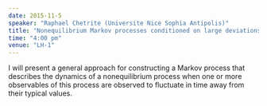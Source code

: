 ```yaml
---
date: 2015-11-5
speaker: "Raphael Chetrite (Universite Nice Sophia Antipolis)"
title: "Nonequilibrium Markov processes conditioned on large deviations"
time: "4:00 pm" 
venue: "LH-1"
---
```

I will present a general approach for constructing a Markov process that describes the dynamics of a nonequilibrium process when one or more observables of this process are observed to fluctuate in time away from their typical values.

